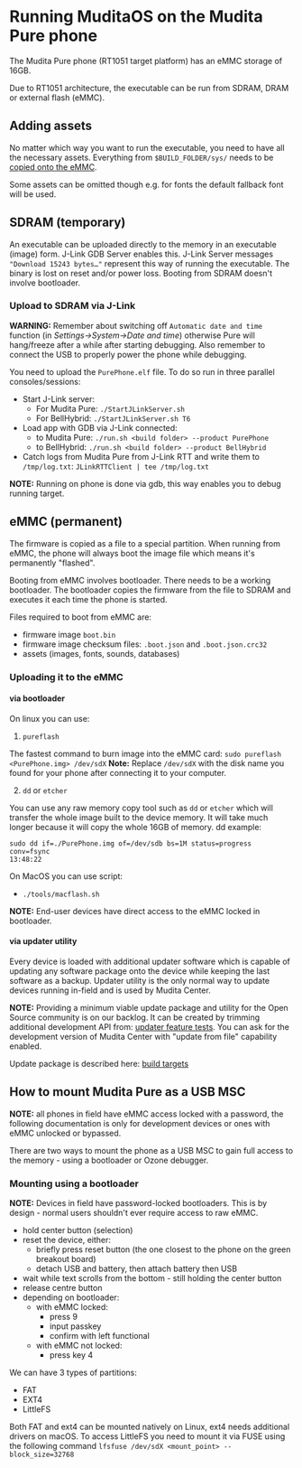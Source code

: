# Running MuditaOS on the Mudita Pure phone

The Mudita Pure phone (RT1051 target platform) has an eMMC storage of 16GB.

Due to RT1051 architecture, the executable can be run from SDRAM, DRAM or external flash (eMMC).

## Adding assets

No matter which way you want to run the executable, you need to have all the necessary assets.
Everything from `$BUILD_FOLDER/sys/` needs to be [copied onto the eMMC](#emmc-permanent).

Some assets can be omitted though e.g. for fonts the default fallback font will be used. 

## SDRAM (temporary)

An executable can be uploaded directly to the memory in an executable (image) form. J-Link GDB Server enables this. J-Link Server messages `"Download 15243 bytes…"` represent this way of running the executable. The binary is lost on reset and/or power loss. Booting from SDRAM doesn't involve bootloader.

### Upload to SDRAM via J-Link
**WARNING:** Remember about switching off `Automatic date and time` function (in *Settings->System->Date and time*) otherwise Pure will hang/freeze after a while after starting debugging. Also remember to connect the USB to properly power the phone while debugging.

You need to upload the `PurePhone.elf` file. To do so run in three parallel consoles/sessions:

- Start J-Link server:
    - For Mudita Pure: `./StartJLinkServer.sh`
    - For BellHybrid:  `./StartJLinkServer.sh T6`
- Load app with GDB via J-Link connected:
    - to Mudita Pure: `./run.sh <build folder> --product PurePhone`
    - to BellHybrid:  `./run.sh <build folder> --product BellHybrid`
- Catch logs from Mudita Pure from J-Link RTT and write them to `/tmp/log.txt`: `JLinkRTTClient | tee /tmp/log.txt`

**NOTE:** Running on phone is done via gdb, this way enables you to debug running target.

## eMMC (permanent)

The firmware is copied as a file to a special partition. When running from eMMC, the phone will always boot the image file which means it's permanently "flashed".

Booting from eMMC involves bootloader. There needs to be a working bootloader. The bootloader copies the firmware from the file to SDRAM and executes it each time the phone is started.

Files required to boot from eMMC are:
- firmware image `boot.bin`
- firmware image checksum files: `.boot.json` and `.boot.json.crc32`
- assets (images, fonts, sounds, databases)

### Uploading it to the eMMC

####  via bootloader

On linux you can use:
1. `pureflash`

The fastest command to burn image into the eMMC card:  `sudo pureflash <PurePhone.img> /dev/sdX`
**Note:** Replace `/dev/sdX` with the disk name you found for your phone after connecting it to your computer.

2. `dd` or `etcher`

You can use any raw memory copy tool such as `dd` or `etcher` which will transfer the whole image built to the device memory. It will take much longer because it will copy the whole 16GB of memory.
dd example:
```
sudo dd if=./PurePhone.img of=/dev/sdb bs=1M status=progress conv=fsync                                                                                                                                                                                                    13:48:22
```

On MacOS you can use script:
- `./tools/macflash.sh`

**NOTE:** End-user devices have direct access to the eMMC locked in bootloader.

#### via updater utility

Every device is loaded with additional updater software which is capable of updating any software package onto the device while keeping the last software as a backup.
Updater utility is the only normal way to update devices running in-field and is used by Mudita Center.

**NOTE:** Providing a minimum viable update package and utility for the Open Source community is on our backlog. It can be created by trimming additional development API from:
[updater feature tests](https://github.com/mudita/QAMuditaOS/tree/master/scenarios/updater). You can ask for the development version of Mudita Center with "update from file" capability enabled.

Update package is described here: [build targets](build_targets.md)

## How to mount Mudita Pure as a USB MSC

**NOTE:** all phones in field have eMMC access locked with a password, the following documentation is only for development devices or ones with eMMC unlocked or bypassed.

There are two ways to mount the phone as a USB MSC to gain full access to the memory - using a bootloader or Ozone debugger.

### Mounting using a bootloader

**NOTE:** Devices in field have password-locked bootloaders. This is by design - normal users shouldn't ever require access to raw eMMC.

- hold center button (selection)
- reset the device, either:
    - briefly press reset button (the one closest to the phone on the green breakout board)
    - detach USB and battery, then attach battery then USB
- wait while text scrolls from the bottom - still holding the center button
- release centre button
- depending on bootloader:
    - with eMMC locked:
        - press 9
        - input passkey
        - confirm with left functional
    - with eMMC not locked:
        - press key 4

We can have 3 types of partitions:
- FAT
- EXT4
- LittleFS

Both FAT and ext4 can be mounted natively on Linux, ext4 needs additional drivers on macOS.   To access LittleFS you need to mount it via FUSE using the following command `lfsfuse /dev/sdX <mount_point> --block_size=32768`
